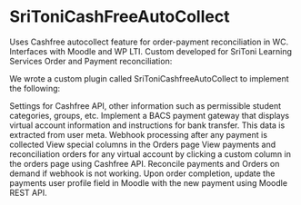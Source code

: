 # SriToniCashFreeAutoCollect
Uses Cashfree autocollect feature for order-payment reconciliation in WC. Interfaces with Moodle and WP LTI. Custom developed for SriToni Learning Services
Order and Payment reconciliation:

We wrote a custom plugin called SriToniCashfreeAutoCollect to implement the following:

Settings for Cashfree API, other information such as permissible student categories, groups, etc.
Implement a BACS payment gateway that displays virtual account information and instructions for bank transfer. This data is extracted from user meta.
Webhook processing after any payment is collected
View special columns in the Orders page
View payments and reconciliation orders for any virtual account by clicking a custom column in the orders page using Cashfree API.
Reconcile payments and Orders on demand if webhook is not working.
Upon order completion, update the payments user profile field in Moodle with the new payment using Moodle REST API.

